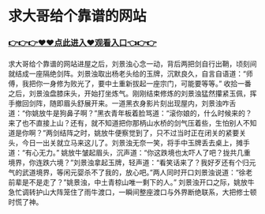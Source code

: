# 求大哥给个靠谱的网站
### <a href="https://github.com/wupbh/DFRTY/issues/1">👉👉👉♥♥点此进入♥观看入口👈👉👉</a>


求大哥给个靠谱的网站进屋之后，刘景浊心念一动，背后两把剑自行出鞘，顷刻间就结成一座隔绝剑阵。刘景浊取出杨老头给的玉牌，沉默良久，自言自语道：“师傅，我把你一身修为败光了，要中土重新拔起一座宗门，可能要等等。”
收拾一番之后，刘景浊盘膝床头，开始打坐炼气。刚刚结束修炼的刘景浊猛然攥紧玉佩，挥手撤回剑阵，随即眉头舒展开来。一道黑衣身影片刻出现屋内，刘景浊咋舌道：“你姚放牛是狗鼻子啊？”黑衣青年板着脸骂道：“滚你娘的，什么时候来的？来了也不直接上山？还有，就不知道把你那柄山水桥的剑气压着些，生怕别人不知道是你啊？”两剑结阵之时，姚放牛便察觉到了，只不过当时正在闭关的紧要关头，今日一出关就立马来这儿了。刘景浊无奈一笑，将手中玉牌丢去桌上，摊手道：“有心无力。”
姚放牛皱起眉头，沉声道：“你这跌境也太吓人了吧？拢共几重境界，你连跌六境？”刘景浊拿起玉牌，轻声道：“看笑话来了？我好歹还有个归元气的武道境界，等闲元婴杀不了我的，放心吧。”两人同时开口刘景浊说道：“徐老前辈是不是走了？”姚景浊，中土青椋山唯一剩下的人。”
刘景浊开口之际，姚放牛急忙调转护山大阵笼住了雨牛渡口，一瞬间整座渡口与外界断绝联系，大把修士顿时慌了神。

